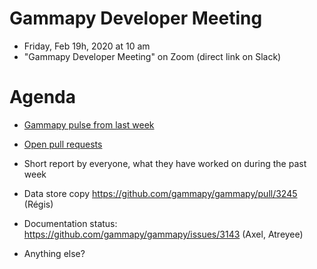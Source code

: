 # Gammapy Developer Meeting

* Friday, Feb 19h, 2020 at 10 am
* "Gammapy Developer Meeting" on Zoom (direct link on Slack)
# Agenda

* [Gammapy pulse from last week](https://github.com/gammapy/gammapy/pulse)
* [Open pull requests](https://github.com/gammapy/gammapy/pulls)
* Short report by everyone, what they have worked on during the past week 


* Data store copy  https://github.com/gammapy/gammapy/pull/3245 (Régis)
* Documentation status: https://github.com/gammapy/gammapy/issues/3143 (Axel, Atreyee)
 * Anything else? 
